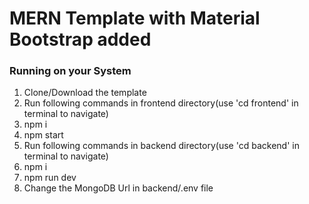# MERN Template with Material Bootstrap added

### Running on your System
1. Clone/Download the template
2. Run following commands in frontend directory(use 'cd frontend' in terminal to navigate)
  1. npm i
  2. npm start
3. Run following commands in backend directory(use 'cd backend' in terminal to navigate)
  1. npm i
  2. npm run dev
4. Change the MongoDB Url in backend/.env file
